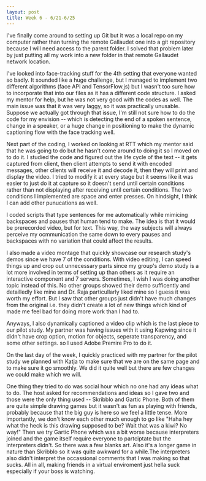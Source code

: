 ```yaml
---
layout: post
title: Week 6 - 6/21-6/25
---
```


I've finally come around to setting up Git but it was a local repo on my computer rather than turning the remote Gallaudet one into a git repository because I will need access to the parent folder. I solved that problem later by just putting all my work into a new folder in that remote Gallaudet network location.

I've looked into face-tracking stuff for the 4th setting that everyone wanted so badly. It sounded like a huge challenge, but I managed to implement two different algorithms (face API and TensorFlow.js) but I wasn't too sure how to incorporate that into our files as it has a different code structure. I asked my mentor for help, but he was not very good with the codes as well. The main issue was that it was very laggy, so it was practically unusable. Suppose we actually got through that issue, I'm still not sure how to do the code for my envision -- which is detecting the end of a spoken sentence, change in a speaker, or a huge change in positioning to make the dynamic captioning flow with the face tracking well.

Next part of the coding, I worked on looking at RTT which my mentor said that he was going to do but he hasn't come around to doing it so I moved on to do it. I studied the code and figured out the life cycle of the text -- it gets captured from client, then client attempts to send it with encoded messages, other clients will receive it and decode it, then they will print and display the video. I tried to modify it at every stage but it seems like it was easier to just do it at capture so it doesn't send until certain conditions rather than not displaying after receiving until certain conditions. The two conditions I implemented are space and enter presses. On hindsight, I think I can add other punucations as well.

I coded scripts that type sentences for me automatically while mimicing backspaces and pauses that human tend to make. The idea is that it would be prerecorded video, but for text. This way, the way subjects will always perceive my ocmmunication the same down to every pauses and backspaces with no variation that could affect the results.

I also made a video montage that quickly showcase our research study's demos since we have 7 of the conditions. With video editing, I can speed things up and crop out unnecessary parts since my group's demo study is a lot more involved in terms of setting up than others as it require an interactive component and 7 servers. Sometimes, I wish I was doing another topic instead of this.  No other groups showed their demo sufficently and detailledly like mine and Dr. Raja particullarly liked mine so I guess it was worth my effort. But I saw that other groups just didn't have much changes from the original i.e. they didn't create a lot of new things which kind of made me feel bad for doing more work than I had to.

Anyways, I also dynamically captioned a video clip which is the last piece to our pilot study. My partner was having issues with it using Kapwing since it didn't have crop option, motion for objects, seperate transparency, and some other settings. so I used Adobe Premire Pro to do it.

On the last day of the week, I quickly practiced with my partner for the pilot study we planned with Katja to make sure that we are on the same page and to make sure it go smoothly. We did it quite well but there are few changes we could make which we will.

One thing they tried to do was social hour which no one had any ideas what to do. The host asked for recommendations and ideas so I gave two and those were the only thing used -- Skribblo and Gartic Phone. Both of them are quite simple drawing games but it wasn't as fun as playing with friends, probably because that the big guy is here so we feel a little tense. More importantly, we don't know each other much enough to go like "Haha hey what the heck is this drawing supposed to be? Wait that was a kiwi? No way!" Then we try Gartic Phone which was a bit worse because interpreters joined and the game itself require everyone to partciptate but the interpreters didn't. So there was a few blanks art. Also it's a longer game in nature than Skribblo so it was quite awkward for a while.The interpreters also didn't interpret the occassional comments that I was making so that sucks. All in all, making friends in a virtual enviroment just hella suck especially if your boss is watching.
